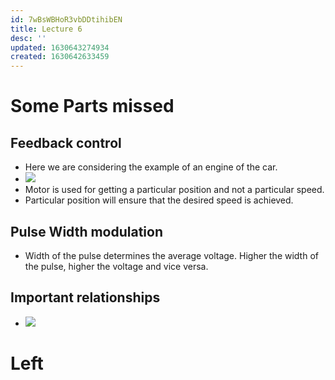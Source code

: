 ```yaml
---
id: 7wBsWBHoR3vbDDtihibEN
title: Lecture 6
desc: ''
updated: 1630643274934
created: 1630642633459
---
```


# **Some Parts missed**

## Feedback control
* Here we are considering the example of an engine of the car.
* ![](/assets/images/2021-09-03-09-49-46.png)
* Motor is used for getting a particular position and not a particular speed.
* Particular position will ensure that the desired speed is achieved.

## Pulse Width modulation
* Width of the pulse determines the average voltage. Higher the width of the pulse, higher the voltage and vice versa.

## Important relationships
* ![](/assets/images/2021-09-03-09-55-04.png)

# **Left**